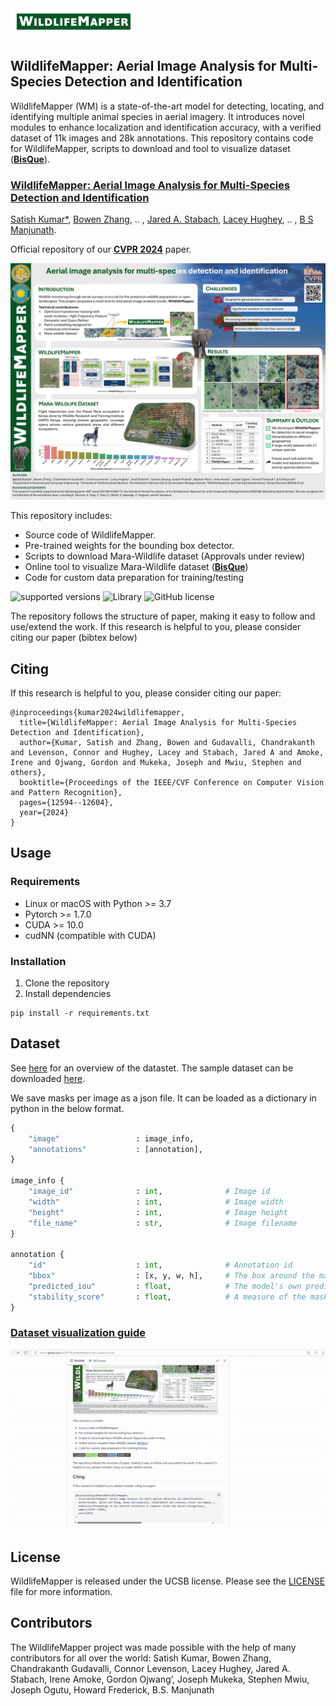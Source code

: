 <img src="./docs/thumbnail_wildlifemapper2.png" width="200">

## WildlifeMapper: Aerial Image Analysis for Multi-Species Detection and Identification

WildlifeMapper (WM) is a state-of-the-art model for detecting, locating, and identifying multiple animal species in aerial imagery. It introduces novel modules to enhance localization and identification accuracy, with a verified dataset of 11k images and 28k annotations. This repository contains code for WildlifeMapper, scripts to download and tool to visualize dataset ([**BisQue**](https://bisque2.ece.ucsb.edu/client_service/view?resource=https://bisque2.ece.ucsb.edu/data_service/00-TGbt6MLRm7VCn4mWmVaQsc)).

### [**WildlifeMapper: Aerial Image Analysis for Multi-Species Detection and Identification**](https://openaccess.thecvf.com/content/CVPR2024/papers/Kumar_WildlifeMapper_Aerial_Image_Analysis_for_Multi-Species_Detection_and_Identification_CVPR_2024_paper.pdf)
[Satish Kumar*](https://www.linkedin.com/in/satish-kumar-81912540/), [Bowen Zhang](), .. , [Jared A. Stabach](https://jaredstabach.com/), [Lacey Hughey](), .. , [B S Manjunath](https://vision.ece.ucsb.edu/people/bs-manjunath).

Official repository of our [**CVPR 2024**](https://openaccess.thecvf.com/content/CVPR2024/papers/Kumar_WildlifeMapper_Aerial_Image_Analysis_for_Multi-Species_Detection_and_Identification_CVPR_2024_paper.pdf) paper.

<img src="./docs/wildlifemapper_github.jpg" width="800">

This repository includes:
* Source code of WildlifeMapper.
* Pre-trained weights for the bounding box detector.
* Scripts to download Mara-Wildlife dataset (Approvals under review)
* Online tool to visualize Mara-Wildlife dataset ([**BisQue**](https://bisque2.ece.ucsb.edu/client_service/view?resource=https://bisque2.ece.ucsb.edu/data_service/00-TGbt6MLRm7VCn4mWmVaQsc))
* Code for custom data preparation for training/testing


![supported versions](https://img.shields.io/badge/python-(3.8--3.10)-brightgreen/?style=flat&logo=python&color=green)
![Library](https://img.shields.io/badge/Library-Pytorch-blue)
![GitHub license](https://img.shields.io/cocoapods/l/AFNetworking)


The repository follows the structure of paper, making it easy to follow and use/extend the work. If this research is helpful to you, please consider citing our paper (bibtex below)

## Citing
If this research is helpful to you, please consider citing our paper:

```
@inproceedings{kumar2024wildlifemapper,
  title={WildlifeMapper: Aerial Image Analysis for Multi-Species Detection and Identification},
  author={Kumar, Satish and Zhang, Bowen and Gudavalli, Chandrakanth and Levenson, Connor and Hughey, Lacey and Stabach, Jared A and Amoke, Irene and Ojwang, Gordon and Mukeka, Joseph and Mwiu, Stephen and others},
  booktitle={Proceedings of the IEEE/CVF Conference on Computer Vision and Pattern Recognition},
  pages={12594--12604},
  year={2024}
}
```

## Usage

### Requirements
- Linux or macOS with Python >= 3.7
- Pytorch >= 1.7.0
- CUDA >= 10.0
- cudNN (compatible with CUDA)

### Installation
1. Clone the repository
2. Install dependencies
```
pip install -r requirements.txt
```



## Dataset

See [here](https://bisque2.ece.ucsb.edu/client_service/view?resource=https://bisque2.ece.ucsb.edu/data_service/00-TGbt6MLRm7VCn4mWmVaQsc) for an overview of the datastet. The sample dataset can be downloaded [here](https://bisque2.ece.ucsb.edu/client_service/view?resource=https://bisque2.ece.ucsb.edu/data_service/00-TGbt6MLRm7VCn4mWmVaQsc).

We save masks per image as a json file. It can be loaded as a dictionary in python in the below format.

```python
{
    "image"                 : image_info,
    "annotations"           : [annotation],
}

image_info {
    "image_id"              : int,              # Image id
    "width"                 : int,              # Image width
    "height"                : int,              # Image height
    "file_name"             : str,              # Image filename
}

annotation {
    "id"                    : int,              # Annotation id
    "bbox"                  : [x, y, w, h],     # The box around the mask, in XYWH format
    "predicted_iou"         : float,            # The model's own prediction of the mask's quality
    "stability_score"       : float,            # A measure of the mask's quality
}
```

### [**Dataset visualization guide**]()
<img src="./docs/WildLifeMapper_data_visualization.gif" width="700">

## License
WildlifeMapper is released under the UCSB license. Please see the [LICENSE](./LICENSE) file for more information.

## Contributors

The WildlifeMapper project was made possible with the help of many contributors for all over the world: Satish Kumar, Bowen Zhang, Chandrakanth Gudavalli, Connor Levenson, Lacey Hughey, Jared A. Stabach, Irene Amoke, Gordon Ojwang’, Joseph Mukeka, Stephen Mwiu, Joseph Ogutu, Howard Frederick, B.S. Manjunath

